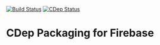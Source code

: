[![Build Status](https://travis-ci.org/jomof/firebase.svg?branch=master)](https://travis-ci.org/jomof/firebase)
[![CDep Status](https://cdep-io.github.io/com.github.jomof/sqlite/latest/latest.svg)](https://github.com/jomof/firebase/releases/latest)

# CDep Packaging for Firebase




